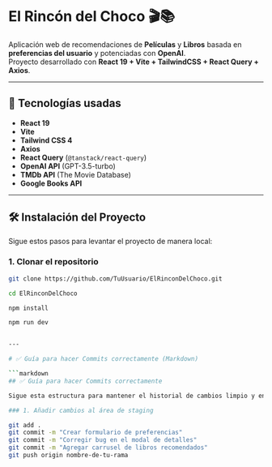 # El Rincón del Choco 🎬📚

Aplicación web de recomendaciones de **Películas** y **Libros** basada en **preferencias del usuario** y potenciadas con **OpenAI**.  
Proyecto desarrollado con **React 19 + Vite + TailwindCSS + React Query + Axios**.

---

## 🚀 Tecnologías usadas

- **React 19**
- **Vite**
- **Tailwind CSS 4**
- **Axios**
- **React Query** (`@tanstack/react-query`)
- **OpenAI API** (GPT-3.5-turbo)
- **TMDb API** (The Movie Database)
- **Google Books API**

---

## 🛠️ Instalación del Proyecto

Sigue estos pasos para levantar el proyecto de manera local:

### 1. Clonar el repositorio

```bash
git clone https://github.com/TuUsuario/ElRinconDelChoco.git

cd ElRinconDelChoco

npm install

npm run dev


---

# ✅ Guía para hacer Commits correctamente (Markdown)

```markdown
## ✅ Guía para hacer Commits correctamente

Sigue esta estructura para mantener el historial de cambios limpio y entendible:

### 1. Añadir cambios al área de staging

git add .
git commit -m "Crear formulario de preferencias"
git commit -m "Corregir bug en el modal de detalles"
git commit -m "Agregar carrusel de libros recomendados"
git push origin nombre-de-tu-rama

